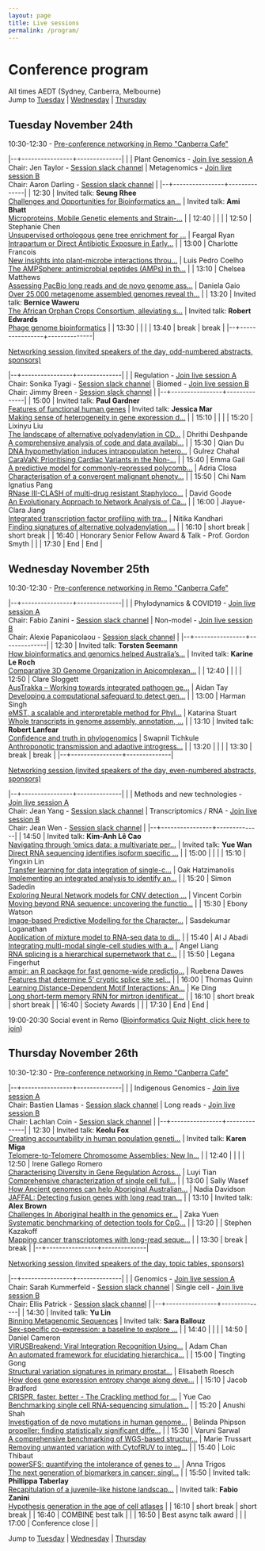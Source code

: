 ```yaml
---
layout: page
title: Live sessions
permalink: /program/
---
```


# Conference program
All times AEDT (Sydney, Canberra, Melbourne)<br/>
Jump to [Tuesday](#tuesday-november-24th) \| [Wednesday](#wednesday-november-25th) \| [Thursday](#thursday-november-26th)




## Tuesday November 24th

10:30-12:30 - [Pre-conference networking in Remo "Canberra Cafe"](https://live.remo.co/e/canberra-cafe/register)


|--+----------------+--------------|
|  | Plant Genomics - [Join live session A](https://zoom.us/j/96073342140?pwd=dnBwTHRHWjFvL2FieSs4QUV3S2Jjdz09)<br/>Chair:  Jen Taylor - [Session slack channel](https://app.slack.com/client/T01EVFXGBCY/C01DYVAQJ5C) | Metagenomics - [Join live session B](https://zoom.us/j/99215144759?pwd=STIrQ2lJQ0ZDTFo1enVrQWZUUHQ3Zz09)<br/>Chair: Aaron Darling - [Session slack channel](https://app.slack.com/client/T01EVFXGBCY/C01EVGM5U56) |
|--+----------------+--------------|
| 12:30 | Invited talk: **Seung Rhee**<br/>[Challenges and Opportunities for Bioinformatics an...](/Challenges-and-Opportunities-for-Bioinformatics-and-Computational-Biology-in-Plant-Science/) | Invited talk: **Ami Bhatt**<br/>[Microproteins, Mobile Genetic elements and Strain-...](/Microproteins,-Mobile-Genetic-elements-and-Strain-level-resolution-in-the-microbiome-a-path-to-precision-medicine/) |
| 12:40 |  |  |
| 12:50 | Stephanie Chen<br/>[Unsupervised orthologous gene tree enrichment for ...](/Unsupervised-orthologous-gene-tree-enrichment-for-cost-effective-phylogenomic-analysis-and-a-test-case-on-waratahs-(Telopea-spp.)/) | Feargal Ryan<br/>[Intrapartum or Direct Antibiotic Exposure in Early...](/Intrapartum-or-Direct-Antibiotic-Exposure-in-Early-Life-Significantly-Alters-the-Infant-Microbiota-and-Whole-blood-Transcriptional-Responses-to-Immunisation/) |
| 13:00 | Charlotte Francois<br/>[New insights into plant-microbe interactions throu...](/New-insights-into-plant-microbe-interactions-through-Quantitative-Trait-Locus-(QTL)-mapping/) | Luis Pedro Coelho<br/>[The AMPSphere: antimicrobial peptides (AMPs) in th...](/The-AMPSphere-antimicrobial-peptides-(AMPs)-in-the-global-microbiome/) |
| 13:10 | Chelsea Matthews<br/>[Assessing PacBio long reads and de novo genome ass...](/Assessing-PacBio-long-reads-and-de-novo-genome-assembly-tools-for-useability-and-suitability-to-applications-where-resources-are-limited/) | Daniela Gaio<br/>[Over 25,000 metagenome assembled genomes reveal th...](/Over-25,000-metagenome-assembled-genomes-reveal-the-development-of-the-post-weaning-pig-gut-microbial-community/) |
| 13:20 | Invited talk: **Bernice Waweru**<br/>[The African Orphan Crops Consortium, alleviating s...](/The-African-Orphan-Crops-Consortium,-alleviating-stunting-due-to-malnutrition-one-crop-at-a-time/) | Invited talk: **Robert Edwards**<br/>[Phage genome bioinformatics](/Phage-genome-bioinformatics/) |
| 13:30 |  |  |
| 13:40 | break | break |
|--+----------------+--------------|



 [Networking session (invited speakers of the day, odd-numbered abstracts, sponsors)](https://live.remo.co/e/abacbs2020-day-1/register)


|--+----------------+--------------|
|  | Regulation - [Join live session A](https://zoom.us/j/96073342140?pwd=dnBwTHRHWjFvL2FieSs4QUV3S2Jjdz09)<br/>Chair:  Sonika Tyagi - [Session slack channel](https://app.slack.com/client/T01EVFXGBCY/C01EBS0DTEY) | Biomed - [Join live session B](https://zoom.us/j/99215144759?pwd=STIrQ2lJQ0ZDTFo1enVrQWZUUHQ3Zz09)<br/>Chair: Jimmy Breen - [Session slack channel](https://app.slack.com/client/T01EVFXGBCY/C01EBS3AXT6) |
|--+----------------+--------------|
| 15:00 | Invited talk: **Paul Gardner**<br/>[Features of functional human genes](/Features-of-functional-human-genes/) | Invited talk: **Jessica Mar**<br/>[Making sense of heterogeneity in gene expression d...](/Making-sense-of-heterogeneity-in-gene-expression-data/) |
| 15:10 |  |  |
| 15:20 | Lixinyu Liu<br/>[The landscape of alternative polyadenylation in CD...](/The-landscape-of-alternative-polyadenylation-in-CD8-T-cells-in-single-cell-transcriptome/) | Dhrithi Deshpande<br/>[A comprehensive analysis of code and data availabi...](/A-comprehensive-analysis-of-code-and-data-availability-in-biomedical-research/) |
| 15:30 | Qian Du<br/>[DNA hypomethylation induces intrapopulation hetero...](/DNA-hypomethylation-induces-intrapopulation-heterogeneity-of-DNA-replication-timing-and-3D-genome-reorganisation/) | Gulrez Chahal<br/>[CaraVaN: Prioritising Cardiac Variants in the Non-...](/CaraVaN-Prioritising-Cardiac-Variants-in-the-Non-coding-genome-using-boosting-algorithm/) |
| 15:40 | Emma Gail<br/>[A predictive model for commonly-repressed polycomb...](/A-predictive-model-for-commonly-repressed-polycomb-target-genes-dissects-DNA-sequence-from-gene-expression/) | Adria Closa<br/>[Characterisation of a convergent malignant phenoty...](/Characterisation-of-a-convergent-malignant-phenotype-in-B-cell-acute-lymphoblastic-leukaemia/) |
| 15:50 | Chi Nam Ignatius Pang<br/>[RNase III-CLASH of multi-drug resistant Staphyloco...](/RNase-III-CLASH-of-multi-drug-resistant-Staphylococcus-aureus-reveals-a-regulatory-mRNA-3-UTR-required-for-intermediate-vancomycin-resistance/) | David Goode<br/>[An Evolutionary Approach to Network Analysis of Ca...](/An-Evolutionary-Approach-to-Network-Analysis-of-Cancer-Transcriptomes-Reveals-Common-Indicators-of-Enhanced-Malignancy-Across-a-Range-of-Solid-Tumours/) |
| 16:00 | Jiayue-Clara Jiang<br/>[Integrated transcription factor profiling with tra...](/Integrated-transcription-factor-profiling-with-transcriptome-analysis-identification-of-L1PA2-transposons-as-global-regulatory-modulators-in-a-breast-cancer-model/) | Nitika Kandhari<br/>[Finding signatures of alternative polyadenylation ...](/Finding-signatures-of-alternative-polyadenylation-as-cancer-biomarkers/) |
| 16:10 | short break | short break |
| 16:40 | Honorary Senior Fellow Award & Talk - Prof. Gordon Smyth |  |
| 17:30 | End | End |

## Wednesday November 25th


10:30-12:30 - [Pre-conference networking in Remo "Canberra Cafe"](https://live.remo.co/e/canberra-cafe-day-2-1/register)


|--+----------------+--------------|
|  | Phylodynamics & COVID19 - [Join live session A](https://zoom.us/j/96073342140?pwd=dnBwTHRHWjFvL2FieSs4QUV3S2Jjdz09)<br/>Chair:  Fabio Zanini - [Session slack channel](https://app.slack.com/client/T01EVFXGBCY/C01DYV9TQ22) | Non-model - [Join live session B](https://zoom.us/j/99215144759?pwd=STIrQ2lJQ0ZDTFo1enVrQWZUUHQ3Zz09)<br/>Chair: Alexie Papanicolaou - [Session slack channel](https://app.slack.com/client/T01EVFXGBCY/C01EJAFQDT3) |
|--+----------------+--------------|
| 12:30 | Invited talk: **Torsten Seemann**<br/>[How bioinformatics and genomics helped Australia’s...](/How-bioinformatics-and-genomics-helped-Australia-s-COVID-response/) | Invited talk: **Karine Le Roch**<br/>[Comparative 3D Genome Organization in Apicomplexan...](/Comparative-3D-Genome-Organization-in-Apicomplexan-Parasites/) |
| 12:40 |  |  |
| 12:50 | Clare Sloggett<br/>[AusTrakka – Working towards integrated pathogen ge...](/AusTrakka-Working-towards-integrated-pathogen-genomics-for-SARS-CoV-2/) | Aidan Tay<br/>[Developing a computational safeguard to detect gen...](/Developing-a-computational-safeguard-to-detect-gene-drive-systems-in-wild-populations/) |
| 13:00 | Harman Singh<br/>[eMST, a scalable and interpretable method for Phyl...](/eMST,-a-scalable-and-interpretable-method-for-Phylogenetic-analysis-of-hundreds-and-thousands-of-SARS-CoV-2-genomes/) | Katarina Stuart<br/>[Whole transcripts in genome assembly, annotation, ...](/Whole-transcripts-in-genome-assembly,-annotation,-and-assessment-the-draft-genome-assembly-of-the-globally-invasive-common-starling,-Sturnus-vulgaris/) |
| 13:10 | Invited talk: **Robert Lanfear**<br/>[Confidence and truth in phylogenomics](/Confidence-and-truth-in-phylogenomics/) | Swapnil Tichkule<br/>[Anthroponotic transmission and adaptive introgress...](/Anthroponotic-transmission-and-adaptive-introgression-underlies-cryptic-population-structure-of-Cryptosporidium-hominis-in-Africa/) |
| 13:20 |  |  |
| 13:30 | break | break |
|--+----------------+--------------|



 [Networking session (invited speakers of the day, even-numbered abstracts, sponsors)](https://live.remo.co/e/abacbs2020-day-2/register)


|--+----------------+--------------|
|  | Methods and new technologies - [Join live session A](https://zoom.us/j/96073342140?pwd=dnBwTHRHWjFvL2FieSs4QUV3S2Jjdz09)<br/>Chair:  Jean Yang - [Session slack channel](https://app.slack.com/client/T01EVFXGBCY/C01DQUY1K39) | Transcriptomics / RNA - [Join live session B](https://zoom.us/j/99215144759?pwd=STIrQ2lJQ0ZDTFo1enVrQWZUUHQ3Zz09)<br/>Chair: Jean Wen - [Session slack channel](https://app.slack.com/client/T01EVFXGBCY/C01E5T5E9NF) |
|--+----------------+--------------|
| 14:50 | Invited talk: **Kim-Anh Lê Cao**<br/>[Navigating through ‘omics data: a multivariate per...](/Navigating-through-omics-data-a-multivariate-perspective/) | Invited talk: **Yue Wan**<br/>[Direct RNA sequencing identifies isoform specific ...](/Direct-RNA-sequencing-identifies-isoform-specific-structures/) |
| 15:00 |  |  |
| 15:10 | Yingxin Lin<br/>[Transfer learning for data integration of single-c...](/Transfer-learning-for-data-integration-of-single-cell-RNA-seq-and-ATAC-seq/) | Oak Hatzimanolis<br/>[Implementing an integrated analysis to identify an...](/Implementing-an-integrated-analysis-to-identify-and-validate-circular-RNAs-using-patient-derived-neuronal-stem-cells/) |
| 15:20 | Simon Sadedin<br/>[Exploring Neural Network models for CNV detection ...](/Exploring-Neural-Network-models-for-CNV-detection-from-Exome-Data/) | Vincent Corbin<br/>[Moving beyond RNA sequence: uncovering the functio...](/Moving-beyond-RNA-sequence-uncovering-the-functional-role-of-RNA-structure/) |
| 15:30 | Ebony Watson<br/>[Image-based Predictive Modelling for the Character...](/Image-based-Predictive-Modelling-for-the-Characterisation-of-Cellular-Senescence/) | Sasdekumar Loganathan<br/>[Application of mixture model to RNA-seq data to di...](/Application-of-mixture-model-to-RNA-seq-data-to-discover-ageing-regulators/) |
| 15:40 | Al J Abadi<br/>[Integrating multi-modal single-cell studies with a...](/Integrating-multi-modal-single-cell-studies-with-a-latent-component-based-approach/) | Angel Liang<br/>[RNA splicing is a hierarchical supernetwork that c...](/RNA-splicing-is-a-hierarchical-supernetwork-that-co-operates-to-drive-osteoblast-differentiation/) |
| 15:50 | Legana Fingerhut<br/>[ampir: an R package for fast genome-wide predictio...](/ampir-an-R-package-for-fast-genome-wide-prediction-of-antimicrobial-peptides/) | Ruebena Dawes<br/>[Features that determine 5’ cryptic splice site sel...](/Features-that-determine-5-cryptic-splice-site-selection-in-genetic-disorders/) |
| 16:00 | Thomas Quinn<br/>[Learning Distance-Dependent Motif Interactions: An...](/Learning-Distance-Dependent-Motif-Interactions-An-Interpretable-CNN-Model-of-Genomic-Events/) | Ke Ding<br/>[Long short-term memory RNN for mirtron identificat...](/Long-short-term-memory-RNN-for-mirtron-identification/) |
| 16:10 | short break | short break |
| 16:40 | Society Awards |  |
| 17:30 | End | End |


19:00-20:30 Social event in Remo ([Bioinformatics Quiz Night, click here to join](https://live.remo.co/e/trivia-night-21/register))


## Thursday November 26th


10:30-12:30 - [Pre-conference networking in Remo "Canberra Cafe"](https://live.remo.co/e/canberra-cafe-day-3-1/register)


|--+----------------+--------------|
|  | Indigenous Genomics - [Join live session A](https://zoom.us/j/96073342140?pwd=dnBwTHRHWjFvL2FieSs4QUV3S2Jjdz09)<br/>Chair:  Bastien Llamas - [Session slack channel](https://app.slack.com/client/T01EVFXGBCY/C01DYV71T8E) | Long reads - [Join live session B](https://zoom.us/j/99215144759?pwd=STIrQ2lJQ0ZDTFo1enVrQWZUUHQ3Zz09)<br/>Chair: Lachlan Coin - [Session slack channel](https://app.slack.com/client/T01EVFXGBCY/C01EJA4NJC9) |
|--+----------------+--------------|
| 12:30 | Invited talk: **Keolu Fox**<br/>[Creating accountability in human population geneti...](/Creating-accountability-in-human-population-genetics-using-base-editing-tools/) | Invited talk: **Karen Miga**<br/>[Telomere-to-Telomere Chromosome Assemblies: New In...](/Telomere-to-Telomere-Chromosome-Assemblies-New-Insights-Into-Genome-Biology-and-Structure/) |
| 12:40 |  |  |
| 12:50 | Irene Gallego Romero<br/>[Characterising Diversity in Gene Regulation Across...](/Characterising-Diversity-in-Gene-Regulation-Across-the-Indonesian-Archipelago/) | Luyi Tian<br/>[Comprehensive characterization of single cell full...](/Comprehensive-characterization-of-single-cell-full-length-isoforms-in-human-and-mouse-with-long-read-sequencing/) |
| 13:00 | Sally Wasef<br/>[How Ancient genomes can help Aboriginal Australian...](/How-Ancient-genomes-can-help-Aboriginal-Australian-communities-lessons-from-the-Cape-York-project/) | Nadia Davidson<br/>[JAFFAL: Detecting fusion genes with long read tran...](/JAFFAL-Detecting-fusion-genes-with-long-read-transcriptome-sequencing/) |
| 13:10 | Invited talk: **Alex Brown**<br/>[Challenges In Aboriginal health in the genomics er...](/Challenges-In-Aboriginal-health-in-the-genomics-era/) | Zaka Yuen<br/>[Systematic benchmarking of detection tools for CpG...](/Systematic-benchmarking-of-detection-tools-for-CpG-methylation-from-Nanopore-sequencing/) |
| 13:20 |  | Stephen Kazakoff<br/>[Mapping cancer transcriptomes with long-read seque...](/Mapping-cancer-transcriptomes-with-long-read-sequencing/) |
| 13:30 | break | break |
|--+----------------+--------------|



 [Networking session (invited speakers of the day, topic tables, sponsors)](https://live.remo.co/e/abacbs2020-day-3/register)


|--+----------------+--------------|
|  | Genomics - [Join live session A](https://zoom.us/j/96073342140?pwd=dnBwTHRHWjFvL2FieSs4QUV3S2Jjdz09)<br/>Chair:  Sarah Kummerfeld - [Session slack channel](https://app.slack.com/client/T01EVFXGBCY/C01E2JM6ZPF) | Single cell - [Join live session B](https://zoom.us/j/99215144759?pwd=STIrQ2lJQ0ZDTFo1enVrQWZUUHQ3Zz09)<br/>Chair: Ellis Patrick - [Session slack channel](https://app.slack.com/client/T01EVFXGBCY/C01EBS1KUBE) |
|--+----------------+--------------|
| 14:30 | Invited talk: **Yu Lin**<br/>[Binning Metagenomic Sequences](/Binning-Metagenomic-Sequences/) | Invited talk: **Sara Ballouz**<br/>[Sex-specific co-expression: a baseline to explore ...](/Sex-specific-co-expression-a-baseline-to-explore-disease/) |
| 14:40 |  |  |
| 14:50 | Daniel Cameron<br/>[VIRUSBreakend: Viral Integration Recognition Using...](/VIRUSBreakend-Viral-Integration-Recognition-Using-Single-Breakends/) | Adam Chan<br/>[An automated framework for elucidating hierarchica...](/An-automated-framework-for-elucidating-hierarchical-relationships-in-high-dimensional-cytometry-data/) |
| 15:00 | Tingting Gong<br/>[Structural variation signatures in primary prostat...](/Structural-variation-signatures-in-primary-prostate-cancer/) | Elisabeth Roesch<br/>[How does gene expression entropy change along deve...](/How-does-gene-expression-entropy-change-along-developmental-trajectories?/) |
| 15:10 | Jacob Bradford<br/>[CRISPR, faster, better - The Crackling method for ...](/CRISPR,-faster,-better-The-Crackling-method-for-whole-genome-target-detection/) | Yue Cao<br/>[Benchmarking single cell RNA-sequencing simulation...](/Benchmarking-single-cell-RNA-sequencing-simulation-methods/) |
| 15:20 | Anushi Shah<br/>[Investigation of de novo mutations in human genome...](/Investigation-of-de-novo-mutations-in-human-genomes-using-whole-genome-sequencing-datasets/) | Belinda Phipson<br/>[propeller: finding statistically significant diffe...](/propeller-finding-statistically-significant-differences-in-cell-type-proportions-in-single-cell-RNA-seq-experiments/) |
| 15:30 | Varuni Sarwal<br/>[A comprehensive benchmarking of WGS-based structur...](/A-comprehensive-benchmarking-of-WGS-based-structural-variant-callers/) | Marie Trussart<br/>[Removing unwanted variation with CytofRUV to integ...](/Removing-unwanted-variation-with-CytofRUV-to-integrate-multiple-CyTOF-datasets/) |
| 15:40 | Loic Thibaut<br/>[powerSFS: quantifying the intolerance of genes to ...](/powerSFS-quantifying-the-intolerance-of-genes-to-mutation-with-a-statistical-model-of-the-site-frequency-spectrum/) | Anna Trigos<br/>[The next generation of biomarkers in cancer: singl...](/The-next-generation-of-biomarkers-in-cancer-single-cell-spatial-analysis-of-tumour-and-microenvironment-cells/) |
| 15:50 | Invited talk: **Phillippa Taberlay**<br/>[Recapitulation of a juvenile-like histone landscap...](/Recapitulation-of-a-juvenile-like-histone-landscape-in-aged-neurons/) | Invited talk: **Fabio Zanini**<br/>[Hypothesis generation in the age of cell atlases](/Hypothesis-generation-in-the-age-of-cell-atlases/) |
| 16:10 | short break | short break |
| 16:40 | COMBINE best talk |  |
| 16:50 | Best async talk award |  |
| 17:00 | Conference close |  |


Jump to [Tuesday](#tuesday-november-24th) \| [Wednesday](#wednesday-november-25th) \| [Thursday](#thursday-november-26th)
